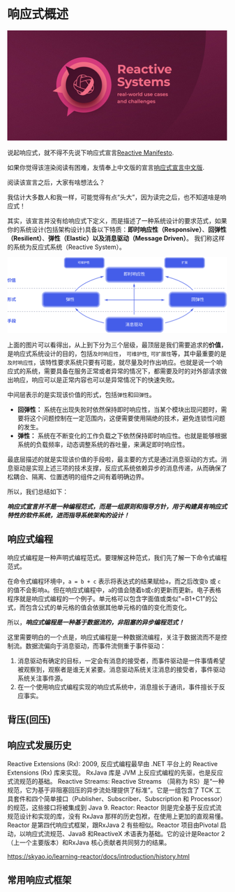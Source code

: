# 响应式概述

![reactive system](../images/reactive_systems.jpeg)

说起响应式，就不得不先说下响应式宣言[Reactive Manifesto](https://www.reactivemanifesto.org/).

如果你觉得该渲染阅读有困难，友情奉上中文版的宣言[响应式宣言中文版](https://www.reactivemanifesto.org/zh-CN).

阅读该宣言之后，大家有啥想法么？

我估计大多数人和我一样，可能觉得有点“头大”，因为读完之后，也不知道啥是响应式！

其实，该宣言并没有给响应式下定义，而是描述了一种系统设计的要求范式，如果你的系统设计(包括架构设计)具备以下特质：**即时响应性（Responsive）**、**回弹性（Resilient）**、**弹性（Elastic）**以及**消息驱动（Message Driven）**。 我们称这样的系统为反应式系统（Reactive System）。

![reactive-features](../images/reactive-feature.svg)

上面的图片可以看得出，从上到下分为三个层级，最顶层是我们需要追求的**价值**，是响应式系统设计的目的，包括`及时响应性`， `可维护性`, `可扩展性`等，其中最重要的是`及时响应性`，该特性要求系统只要有可能，就尽量及时作出响应。也就是说一个响应式的系统，需要具备在服务正常或者异常的情况下，都需要及时的对外部请求做出响应，响应可以是正常内容也可以是异常情况下的快速失败。

中间层表示的是实现该价值的形式，包括`弹性`和`回弹性`。

* **回弹性：** 系统在出现失败时依然保持即时响应性，当某个模块出现问题时，需要将这个问题控制在一定范围内，这便需要使用隔绝的技术，避免连锁性问题的发生。
* **弹性：** 系统在不断变化的工作负载之下依然保持即时响应性。也就是能够根据系统的负载频率，动态调整系统的吞吐量，来满足即时响应性。

最底层描述的就是实现该价值的手段啦，最主要的方式是通过消息驱动的方式。消息驱动是实现上述三项的技术支撑，反应式系统依赖异步的消息传递，从而确保了松耦合、隔离、位置透明的组件之间有着明确边界。

所以，我们总结如下：

***响应式宣言并不是一种编程范式，而是一组原则和指导方针，用于构建具有响应式特性的软件系统，进而指导系统架构的设计！***

## 响应式编程

响应式编程是一种声明式编程范式。要理解这种范式，我们先了解一下命令式编程范式。

在命令式编程环境中，`a = b + c` 表示将表达式的结果赋给`a`，而之后改变`b` 或 `c` 的值不会影响`a`。但在响应式编程中，`a`的值会随着`b`或`c`的更新而更新。电子表格程序就是响应式编程的一个例子。单元格可以包含字面值或类似"=B1+C1"的公式，而包含公式的单元格的值会依据其他单元格的值的变化而变化。

所以，***响应式编程是一种基于数据流的，非阻塞的异步编程范式！***

这里需要明白的一个点是，响应式编程是一种数据流编程，关注于数据流而不是控制流。数据流偏向于消息驱动，而事件流侧重于事件驱动：
1. 消息驱动有确定的目标，一定会有消息的接受者，而事件驱动是一件事情希望被观察到，观察者是谁无关紧要。消息驱动系统关注消息的接受者，事件驱动系统关注事件源。
2. 在一个使用响应式编程实现的响应式系统中，消息擅长于通讯，事件擅长于反应事实。

## 背压(回压)

## 响应式发展历史

Reactive Extensions (Rx): 2009, 反应式编程最早由 .NET 平台上的 Reactive Extensions (Rx) 库来实现。
RxJava 库是 JVM 上反应式编程的先驱，也是反应式流规范的基础。
Reactive Streams: Reactive Streams （简称为 RS）是“一种规范，它为基于非阻塞回压的异步流处理提供了标准”。它是一组包含了 TCK 工具套件和四个简单接口（Publisher、Subscriber、Subscription 和 Processor）的规范，这些接口将被集成到 Java 9.
Reactor: Reactor 则是完全基于反应式流规范设计和实现的库，没有 RxJava 那样的历史包袱，在使用上更加的直观易懂。
Reactor 是第四代响应式框架，跟RxJava 2 有些相似。Reactor 项目由Pivotal 启动，以响应式流规范、Java8 和ReactiveX 术语表为基础。它的设计是Reactor 2（上一个主要版本）和RxJava 核心贡献者共同努力的结果。

https://skyao.io/learning-reactor/docs/introduction/history.html


## 常用响应式框架



